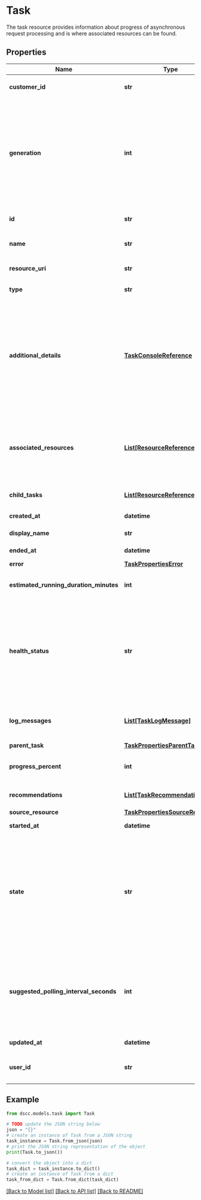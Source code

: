 # Task

The task resource provides information about progress of asynchronous request processing and is where associated resources can be found. 

## Properties

Name | Type | Description | Notes
------------ | ------------- | ------------- | -------------
**customer_id** | **str** | The customer application identifier | [optional] [readonly] 
**generation** | **int** | A monotonically increasing value. This value updates when the resource is updated and can be used as a short way to determine if a resource has changed or which of two different copies of a resource is more up to date. | [optional] [readonly] 
**id** | **str** | An identifier for the resource, usually a UUID. | [optional] [readonly] 
**name** | **str** | A system specified name for the resource. | [optional] 
**resource_uri** | **str** | The &#39;self&#39; reference for this resource. | [optional] [readonly] 
**type** | **str** | The type of resource. | [optional] [readonly] 
**additional_details** | [**TaskConsoleReference**](TaskConsoleReference.md) | A link to be displayed in the Tasks UI. This can be used when a task is paused to take the user to the console UI page with information on how to unpause the task, or for more general information when the task is in other states. | [optional] 
**associated_resources** | [**List[ResourceReference]**](ResourceReference.md) | Resources that are associated with the task. These may be created by the task or other resources that are involved in the task. | [optional] 
**child_tasks** | [**List[ResourceReference]**](ResourceReference.md) | A list of sub-tasks that were initiated by this task. | [optional] 
**created_at** | **datetime** | The time this task was created. | [optional] 
**display_name** | **str** | The displayed name for the task. | [optional] 
**ended_at** | **datetime** | The time this task completed. | [optional] 
**error** | [**TaskPropertiesError**](TaskPropertiesError.md) |  | [optional] 
**estimated_running_duration_minutes** | **int** | An estimate of how long the task will run before completing. | [optional] 
**health_status** | **str** | The health status indicates if any errors or problems have been encountered during the processing of the task.  Expected values are OK, ERROR, WARNING, UNKNOWN, and UNSPECIFIED.  | [optional] 
**log_messages** | [**List[TaskLogMessage]**](TaskLogMessage.md) | Time stamped messages that record the progress of the task. | [optional] 
**parent_task** | [**TaskPropertiesParentTask**](TaskPropertiesParentTask.md) |  | [optional] 
**progress_percent** | **int** | A percentage representation of progress to completion. | [optional] 
**recommendations** | [**List[TaskRecommendations]**](TaskRecommendations.md) | Recommendations on how to fix failing tasks. | [optional] 
**source_resource** | [**TaskPropertiesSourceResource**](TaskPropertiesSourceResource.md) |  | [optional] 
**started_at** | **datetime** | The time this task was started. | [optional] 
**state** | **str** | A message to indicate the current state of the task, for example the current step in a workflow. Expected values are INITIALIZED, RUNNING, FAILED, SUCCEEDED, TIMEDOUT, PAUSED, and UNSPECIFIED.  | [optional] 
**suggested_polling_interval_seconds** | **int** | This attribute suggests a suitable interval to use when polling for progress. Where specified this will be based on the frequency with which the task is likely to be updated. | [optional] 
**updated_at** | **datetime** | The time this task was last updated. | [optional] 
**user_id** | **str** | The ID or email address of the user that initiated the task. | [optional] 

## Example

```python
from dscc.models.task import Task

# TODO update the JSON string below
json = "{}"
# create an instance of Task from a JSON string
task_instance = Task.from_json(json)
# print the JSON string representation of the object
print(Task.to_json())

# convert the object into a dict
task_dict = task_instance.to_dict()
# create an instance of Task from a dict
task_from_dict = Task.from_dict(task_dict)
```
[[Back to Model list]](../README.md#documentation-for-models) [[Back to API list]](../README.md#documentation-for-api-endpoints) [[Back to README]](../README.md)


